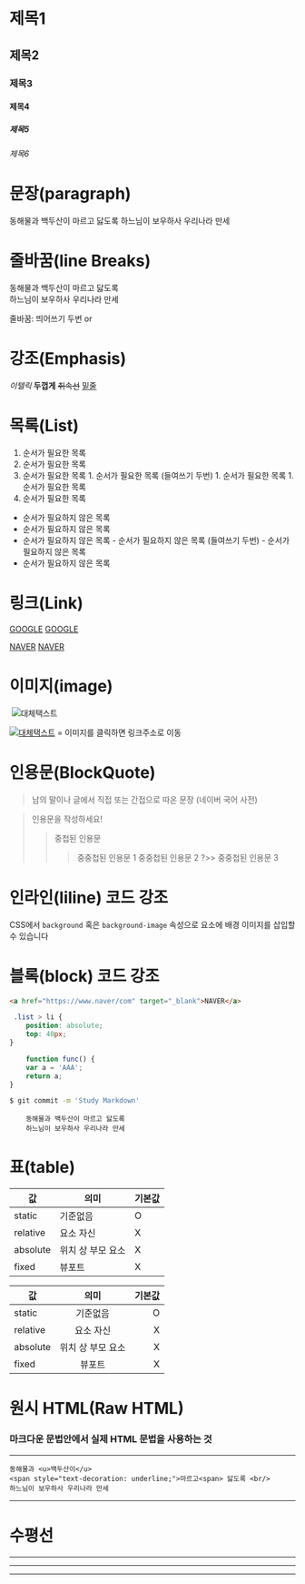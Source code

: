 # 제목1
## 제목2
### 제목3
#### 제목4
##### 제목5
###### 제목6

# 문장(paragraph)
동해물과 백두산이 마르고 닳도록 하느님이 보우하사 우리나라 만세

# 줄바꿈(line Breaks)
동해물과 백두산이 마르고 닳도록<br/> 
하느님이 보우하사 우리나라 만세

줄바꿈: 띄어쓰기 두번 or <br/>

# 강조(Emphasis)
_이텔릭_
**두껍게**
~~취속선~~
<u>밑줄</u>

# 목록(List)
1. 순서가 필요한 목록
1. 순서가 필요한 목록
1. 순서가 필요한 목록
		1. 순서가 필요한 목록 (들여쓰기 두번)
		1. 순서가 필요한 목록
		1. 순서가 필요한 목록
1. 순서가 필요한 목록

- 순서가 필요하지 않은 목록
- 순서가 필요하지 않은 목록
- 순서가 필요하지 않은 목록 
		- 순서가 필요하지 않은 목록 (들여쓰기 두번)
		- 순서가 필요하지 않은 목록
- 순서가 필요하지 않은 목록

# 링크(Link)
<a href="https://www.google/com">GOOGLE</a>
[GOOGLE](https://www.google/com)

<a href="https://www.naver/com" title="NAVER로 이동!">NAVER</a>
[NAVER](https://www.naver/com "네이버로 이동 !")

# 이미지(image)
![]()
![대체택스트](imageurl)

[![대체택스트](imageurl)](링크주소)
= 이미지를 클릭하면 링크주소로 이동

# 인용문(BlockQuote)
> 남의 말이나 글에서 직접 또는 간접으로 따온 문장
> (네이버 국어 사전)

> 인용문을 작성하세요!
>> 중첩된 인용문
>>> 중중첩된 인용문 1
>>> 중중첩된 인용문 2
?>> 중중첩된 인용문 3

# 인라인(liline) 코드 강조
CSS에서 `background` 혹은
`background-image` 속성으로 요소에 배경 이미지를 삽입할 수 있습니다

# 블록(block) 코드 강조

```html
<a href="https://www.naver/com" target="_blank">NAVER</a>
```

```css
 .list > li {
	position: absolute;
	top: 40px;
}
```

```javascript
	function func() {
	var a = 'AAA';
	return a;
}
```

```bash
$ git commit -m 'Study Markdown'
```

```plaintext (블럭코드작성)
	동해물과 백두산이 마르고 닳도록
	하느님이 보우하사 우리나라 만세
```

# 표(table)

값 | 의미 | 기본값
--|--|--
static | 기준없음 | O
relative | 요소 자신 | X
absolute | 위치 상 부모 요소 | X
fixed | 뷰포트 | X

값 | 의미 | 기본값
--|:--:|--:
static | 기준없음 | O
relative | 요소 자신 | X
absolute | 위치 상 부모 요소 | X
fixed | 뷰포트 | X

# 원시 HTML(Raw HTML) 
### 마크다운 문법안에서 실제 HTML 문법을 사용하는 것
---
	동해물과 <u>백두산이</u> 
	<span style="text-decoration: underline;">마르고<span> 닳도록 <br/> 
	하느님이 보우하사 우리나라 만세
---
# 수평선
---
***
___